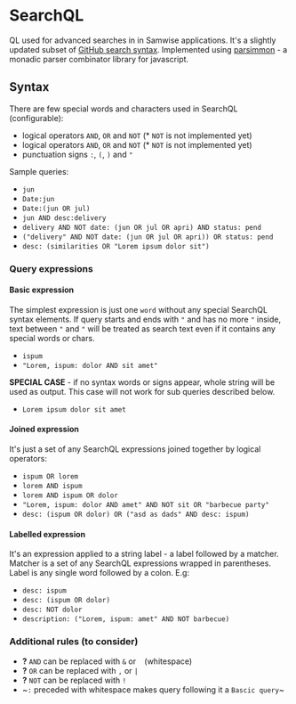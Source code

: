 # SearchQL

QL used for advanced searches in in Samwise applications. It's a slightly updated subset of [GitHub search syntax][1]. Implemented using [parsimmon][2] - a monadic parser combinator library for javascript.

## Syntax

There are few special words and characters used in SearchQL (configurable):
- logical operators `AND`, `OR` and `NOT` (* `NOT` is not implemented yet)
- logical operators `AND`, `OR` and `NOT` (* `NOT` is not implemented yet)
- punctuation signs `:`, `(`, `)` and `"`

Sample queries:

- `jun`
- `Date:jun`
- `Date:(jun OR jul)`
- `jun AND desc:delivery`
- `delivery AND NOT date: (jun OR jul OR apri) AND status: pend`
- `("delivery" AND NOT date: (jun OR jul OR apri)) OR status: pend`
- `desc: (similarities OR "Lorem ipsum dolor sit")`

### Query expressions

#### Basic expression

The simplest expression is just one `word` without any special SearchQL syntax elements. If query starts and ends with `"` and has no more `"` inside, text between `"` and `"` will be treated as search text even if it contains any special words or chars.

- `ispum`
- `"Lorem, ispum: dolor AND sit amet"`

**SPECIAL CASE** - if no syntax words or signs appear, whole string will be used as output. This case will not work for sub queries described below.

- `Lorem ipsum dolor sit amet`

#### Joined expression

It's just a set of any SearchQL expressions joined together by logical operators:

- `ispum OR lorem`
- `lorem AND ispum`
- `lorem AND ispum OR dolor`
- `"Lorem, ispum: dolor AND amet" AND NOT sit OR "barbecue party"`
- `desc: (ispum OR dolor) OR ("asd as dads" AND desc: ispum)`

#### Labelled expression

It's an expression applied to a string label - a label followed by a matcher. Matcher is a set of any SearchQL expressions wrapped in parentheses. Label is any single word followed by a colon. E.g:

- `desc: ispum`
- `desc: (ispum OR dolor)`
- `desc: NOT dolor`
- `description: ("Lorem, ispum: amet" AND NOT barbecue)`

### Additional rules (to consider)

- **?** `AND` can be replaced with `&` or ` ` (whitespace)
- **?** `OR` can be replaced with `,` or `|`
- **?** `NOT` can be replaced with `!`
- ~`:` preceded with whitespace makes query following it a `Bascic query`~


[1]: https://help.github.com/articles/search-syntax/
[2]: https://github.com/jneen/parsimmon
